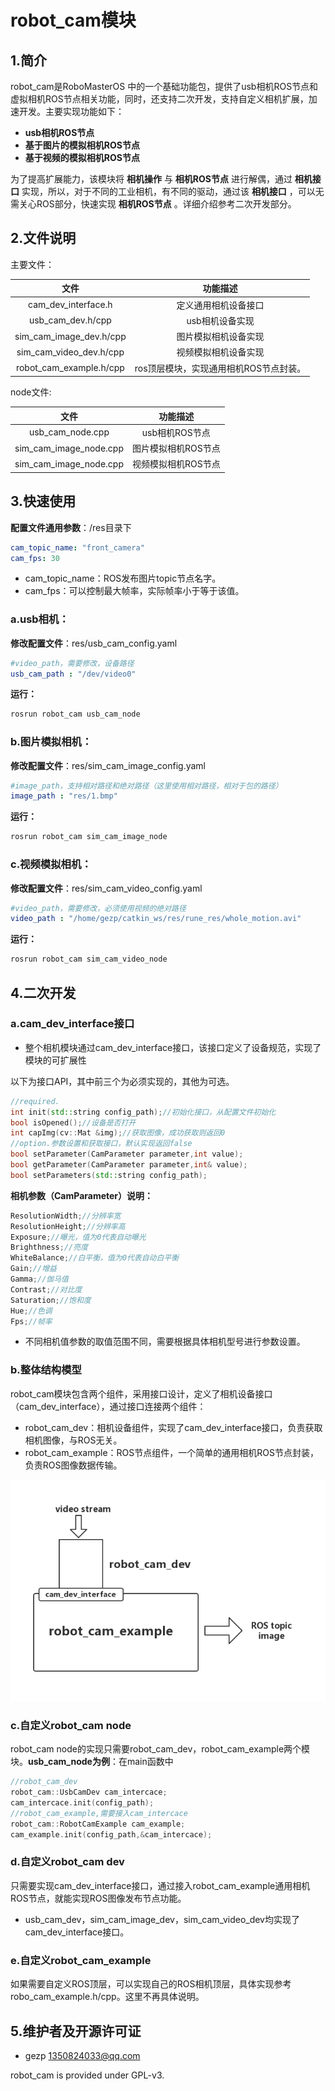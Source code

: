 # robot_cam模块

## 1.简介

robot_cam是RoboMasterOS 中的一个基础功能包，提供了usb相机ROS节点和虚拟相机ROS节点相关功能，同时，还支持二次开发，支持自定义相机扩展，加速开发。主要实现功能如下：

- **usb相机ROS节点**
- **基于图片的模拟相机ROS节点**
- **基于视频的模拟相机ROS节点**

为了提高扩展能力，该模块将 **相机操作** 与 **相机ROS节点** 进行解偶，通过 **相机接口** 实现，所以，对于不同的工业相机，有不同的驱动，通过该 **相机接口** ，可以无需关心ROS部分，快速实现 **相机ROS节点** 。详细介绍参考二次开发部分。

## 2.文件说明

主要文件：

|          文件           |                功能描述                |
| :---------------------: | :------------------------------------: |
|   cam_dev_interface.h   |          定义通用相机设备接口          |
|    usb_cam_dev.h/cpp    |            usb相机设备实现             |
| sim_cam_image_dev.h/cpp |          图片模拟相机设备实现          |
| sim_cam_video_dev.h/cpp |          视频模拟相机设备实现          |
| robot_cam_example.h/cpp | ros顶层模块，实现通用相机ROS节点封装。 |

node文件:

|          文件          |      功能描述       |
| :--------------------: | :-----------------: |
|    usb_cam_node.cpp    |   usb相机ROS节点    |
| sim_cam_image_node.cpp | 图片模拟相机ROS节点 |
| sim_cam_image_node.cpp | 视频模拟相机ROS节点 |

## 3.快速使用

__配置文件通用参数__：/res目录下

```yaml
cam_topic_name: "front_camera"
cam_fps: 30
```

- cam_topic_name：ROS发布图片topic节点名字。
- cam_fps：可以控制最大帧率，实际帧率小于等于该值。

### a.usb相机：

__**修改配置文件**__：res/usb_cam_config.yaml

```yaml
#video_path，需要修改，设备路径
usb_cam_path : "/dev/video0"
```

__运行：__

```bash
rosrun robot_cam usb_cam_node
```

### b.图片模拟相机：

**修改配置文件**：res/sim_cam_image_config.yaml

```yaml
#image_path，支持相对路径和绝对路径（这里使用相对路径，相对于包的路径）
image_path : "res/1.bmp"
```

__运行：__

```bash
rosrun robot_cam sim_cam_image_node
```

### c.视频模拟相机：

**修改配置文件**：res/sim_cam_video_config.yaml

```yaml
#video_path，需要修改，必须使用视频的绝对路径
video_path : "/home/gezp/catkin_ws/res/rune_res/whole_motion.avi"
```

__运行：__

```bash
rosrun robot_cam sim_cam_video_node
```

## 4.二次开发

### a.cam_dev_interface接口

* 整个相机模块通过cam_dev_interface接口，该接口定义了设备规范，实现了模块的可扩展性

以下为接口API，其中前三个为必须实现的，其他为可选。

```c++
//required.
int init(std::string config_path);//初始化接口，从配置文件初始化
bool isOpened();//设备是否打开
int capImg(cv::Mat &img);//获取图像，成功获取则返回0
//option.参数设置和获取接口，默认实现返回false
bool setParameter(CamParameter parameter,int value);
bool getParameter(CamParameter parameter,int& value);
bool setParameters(std::string config_path);
```

__相机参数（CamParameter）说明：__

```c++
ResolutionWidth;//分辨率宽
ResolutionHeight;//分辨率高
Exposure;//曝光，值为0代表自动曝光
Brighthness;//亮度
WhiteBalance;//白平衡，值为0代表自动白平衡
Gain;//增益
Gamma;//伽马值
Contrast;//对比度
Saturation;//饱和度
Hue;//色调
Fps;//帧率
```

- 不同相机值参数的取值范围不同，需要根据具体相机型号进行参数设置。

### b.整体结构模型

robot_cam模块包含两个组件，采用接口设计，定义了相机设备接口（cam_dev_interface），通过接口连接两个组件：

- robot_cam_dev：相机设备组件，实现了cam_dev_interface接口，负责获取相机图像，与ROS无关。
- robot_cam_example：ROS节点组件，一个简单的通用相机ROS节点封装，负责ROS图像数据传输。

![](doc/imgs/robot_cam_node.png)

### c.自定义robot_cam node

robot_cam node的实现只需要robot_cam_dev，robot_cam_example两个模块。__usb_cam_node为例__：在main函数中

```c++
//robot_cam_dev
robot_cam::UsbCamDev cam_intercace;
cam_intercace.init(config_path);
//robot_cam_example,需要接入cam_intercace
robot_cam::RobotCamExample cam_example;
cam_example.init(config_path,&cam_intercace);
```

### d.自定义robot_cam dev

只需要实现cam_dev_interface接口，通过接入robot_cam_example通用相机ROS节点，就能实现ROS图像发布节点功能。

- usb_cam_dev，sim_cam_image_dev，sim_cam_video_dev均实现了cam_dev_interface接口。

### e.自定义robot_cam_example

如果需要自定义ROS顶层，可以实现自己的ROS相机顶层，具体实现参考robo_cam_example.h/cpp。这里不再具体说明。

## 5.维护者及开源许可证

* gezp 1350824033@qq.com

robot_cam is provided under GPL-v3.

